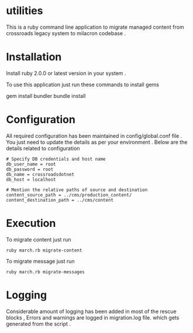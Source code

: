 utilities
=========

This is a ruby command line application to migrate managed content from crossroads legacy system to milacron codebase . 


Installation 
============

Install ruby 2.0.0 or latest version in your system . 

To use this application just run these commands to install gems

gem install bundler
bundle install



Configuration 
=============

All required configuration has been maintained in config/global.conf file . You just need to update the details as per your environment . 
Below are the details related to configuration 

```
# Specify DB credentials and host name 
db_user_name = root
db_password = root
db_name = crossroadsdotnet
db_host = localhost

# Mention the relative paths of source and destination 
content_source_path = ../cms/production_content/
content_destination_path = ../cms/content
```


Execution 
=========

To migrate content just run 
```
ruby march.rb migrate-content 
```

To migrate message just run 

```
ruby march.rb migrate-messages
```

Logging 
=======

Considerable amount of logging has been added in most of the rescue blocks , Errors and warnings are logged in migration.log file. which gets generated from the script . 



